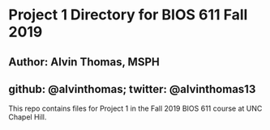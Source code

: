# Project 1 Directory for BIOS 611 Fall 2019
## Author: Alvin Thomas, MSPH
## github: @alvinthomas; twitter: @alvinthomas13

This repo contains files for Project 1 in the Fall 2019 BIOS 611 course at UNC Chapel Hill.

